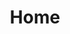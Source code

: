 ---
title: Home
description: Simply Power Supplies - UK Power Supply Stockists
navigation: 
  icon: i-heroicons-home-20-solid
  badge: 
  label: Home
  description: Back to the home page
---